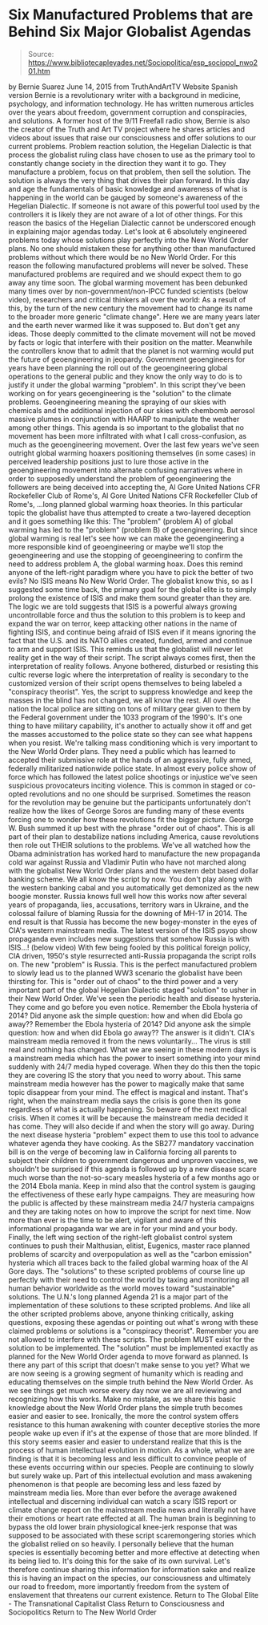 # Six Manufactured Problems that are Behind Six Major Globalist Agendas

> Source: https://www.bibliotecapleyades.net/Sociopolitica/esp_sociopol_nwo201.htm

by Bernie Suarez June 14, 2015 from TruthAndArtTV Website
Spanish version
Bernie is a revolutionary writer with a background in medicine, psychology, and information technology.
He has written numerous articles over the years about freedom, government corruption and conspiracies,
and solutions.
A former host of the 9/11 Freefall radio show, Bernie is also the creator of the Truth and Art TV project where he shares articles and videos about issues that raise our consciousness and offer solutions to our current problems.
Problem reaction solution, the Hegelian Dialectic is that process the globalist ruling class have chosen to use as the primary tool to constantly change society in the direction they want it to go.
They manufacture a problem, focus on that problem, then sell the solution. The solution is always the very thing that drives their plan forward.
In this day and age the fundamentals of basic knowledge and awareness of what is happening in the world can be gauged by someone's awareness of the Hegelian Dialectic.
If someone is not aware of this powerful tool used by the controllers it is likely they are not aware of a lot of other things.
For this reason the basics of the Hegelian Dialectic cannot be underscored enough in explaining major agendas today. Let's look at 6 absolutely engineered problems today whose solutions play perfectly into the New World Order plans.
No one should mistaken these for anything other than manufactured problems without which there would be no New World Order. For this reason the following manufactured problems will never be solved.
These manufactured problems are required and we should expect them to go away any time soon.
The global warming movement has been debunked many times over by non-government/non-IPCC funded scientists (below video), researchers and critical thinkers all over the world:
As a result of this, by the turn of the new century the movement had to change its name to the broader more generic "climate change".
Here we are many years later and the earth never warmed like it was supposed to. But don't get any ideas.
Those deeply committed to the climate movement will not be moved by facts or logic that interfere with their position on the matter. Meanwhile the controllers know that to admit that the planet is not warming would put the future of geoengineering in jeopardy.
Government geoengineers for years have been planning the roll out of the geoengineering global operations to the general public and they know the only way to do is to justify it under the global warming "problem".
In this script they've been working on for years geoengineering is the "solution" to the climate problems. Geoengineering meaning the spraying of our skies with chemicals and the additional injection of our skies with chembomb aerosol massive plumes in conjunction with HAARP to manipulate the weather among other things.
This agenda is so important to the globalist that no movement has been more infiltrated with what I call cross-confusion, as much as the geoengineering movement.
Over the last few years we've seen outright global warming hoaxers positioning themselves (in some cases) in perceived leadership positions just to lure those active in the geoengineering movement into alternate confusing narratives where in order to supposedly understand the problem of geoengineering the followers are being deceived into accepting the,
Al Gore United Nations CFR Rockefeller Club of Rome's,
Al Gore
United Nations
CFR
Rockefeller
Club of Rome's,
...long planned global warming hoax theories.
In this particular topic the globalist have thus attempted to create a two-layered deception and it goes something like this:
The "problem" (problem A) of global warming has led to the "problem" (problem B) of geoengineering.
But since global warming is real let's see how we can make the geoengineering a more responsible kind of geoengineering or maybe we'll stop the geoengineering and use the stopping of geoengineering to confirm the need to address problem A, the global warming hoax.
Does this remind anyone of the left-right paradigm where you have to pick the better of two evils?
No ISIS means No New World Order.
The globalist know this, so as I suggested some time back, the primary goal for the global elite is to simply prolong the existence of ISIS and make them sound greater than they are.
The logic we are told suggests that ISIS is a powerful always growing uncontrollable force and thus the solution to this problem is to keep and expand the war on terror, keep attacking other nations in the name of fighting ISIS, and continue being afraid of ISIS even if it means ignoring the fact that the U.S. and its NATO allies created, funded, armed and continue to arm and support ISIS.
This reminds us that the globalist will never let reality get in the way of their script.
The script always comes first, then the interpretation of reality follows. Anyone bothered, disturbed or resisting this cultic reverse logic where the interpretation of reality is secondary to the customized version of their script opens themselves to being labeled a "conspiracy theorist".
Yes, the script to suppress knowledge and keep the masses in the blind has not changed, we all know the rest.
All over the nation the local police are sitting on tons of military gear given to them by the Federal government under the 1033 program of the 1990's.
It's one thing to have military capability, it's another to actually show it off and get the masses accustomed to the police state so they can see what happens when you resist. We're talking mass conditioning which is very important to the New World Order plans.
They need a public which has learned to accepted their submissive role at the hands of an aggressive, fully armed, federally militarized nationwide police state. In almost every police show of force which has followed the latest police shootings or injustice we've seen suspicious provocateurs inciting violence.
This is common in staged or co-opted revolutions and no one should be surprised.
Sometimes the reason for the revolution may be genuine but the participants unfortunately don't realize how the likes of George Soros are funding many of these events forcing one to wonder how these revolutions fit the bigger picture.
George W. Bush summed it up best with the phrase "order out of chaos".
This is all part of their plan to destabilize nations including America, cause revolutions then role out THEIR solutions to the problems.
We've all watched how the Obama administration has worked hard to manufacture the new propaganda cold war against Russia and Vladimir Putin who have not marched along with the globalist New World Order plans and the western debt based dollar banking scheme.
We all know the script by now. You don't play along with the western banking cabal and you automatically get demonized as the new boogie monster.
Russia knows full well how this works now after several years of propaganda, lies, accusations, territory wars in Ukraine, and the colossal failure of blaming Russia for the downing of MH-17 in 2014.
The end result is that Russia has become the new bogey-monster in the eyes of CIA's western mainstream media. The latest version of the ISIS psyop show propaganda even includes new suggestions that somehow Russia is with ISIS...! (below video)
With few being fooled by this political foreign policy, CIA driven, 1950's style resurrected anti-Russia propaganda the script rolls on. The new "problem" is Russia.
This is the perfect manufactured problem to slowly lead us to the planned WW3 scenario the globalist have been thirsting for.
This is "order out of chaos" to the third power and a very important part of the global Hegelian Dialectic staged "solution" to usher in their New World Order.
We've seen the periodic health and disease hysteria.
They come and go before you even notice.
Remember the Ebola hysteria of 2014? Did anyone ask the simple question: how and when did Ebola go away??
Remember the Ebola hysteria of 2014?
Did anyone ask the simple question: how and when did Ebola go away??
The answer is it didn't. CIA's mainstream media removed it from the news voluntarily...
The virus is still real and nothing has changed.
What we are seeing in these modern days is a mainstream media which has the power to insert something into your mind suddenly with 24/7 media hyped coverage.
When they do this then the topic they are covering IS the story that you need to worry about. This same mainstream media however has the power to magically make that same topic disappear from your mind. The effect is magical and instant.
That's right, when the mainstream media says the crisis is gone then its gone regardless of what is actually happening.
So beware of the next medical crisis. When it comes it will be because the mainstream media decided it has come. They will also decide if and when the story will go away. During the next disease hysteria "problem" expect them to use this tool to advance whatever agenda they have cooking.
As the SB277 mandatory vaccination bill is on the verge of becoming law in California forcing all parents to subject their children to government dangerous and unproven vaccines, we shouldn't be surprised if this agenda is followed up by a new disease scare much worse than the not-so-scary measles hysteria of a few months ago or the 2014 Ebola mania.
Keep in mind also that the control system is gauging the effectiveness of these early hype campaigns.
They are measuring how the public is affected by these mainstream media 24/7 hysteria campaigns and they are taking notes on how to improve the script for next time.
Now more than ever is the time to be alert, vigilant and aware of this informational propaganda war we are in for your mind and your body.
Finally, the left wing section of the right-left globalist control system continues to push their Malthusian, elitist, Eugenics, master race planned problems of scarcity and overpopulation as well as the "carbon emission" hysteria which all traces back to the failed global warming hoax of the Al Gore days.
The "solutions" to these scripted problems of course line up perfectly with their need to control the world by taxing and monitoring all human behavior worldwide as the world moves toward "sustainable" solutions.
The U.N.'s long planned Agenda 21 is a major part of the implementation of these solutions to these scripted problems.
And like all the other scripted problems above, anyone thinking critically, asking questions, exposing these agendas or pointing out what's wrong with these claimed problems or solutions is a "conspiracy theorist".
Remember you are not allowed to interfere with these scripts. The problem MUST exist for the solution to be implemented. The "solution" must be implemented exactly as planned for the New World Order agenda to move forward as planned.
Is there any part of this script that doesn't make sense to you yet?
What we are now seeing is a growing segment of humanity which is reading and educating themselves on the simple truth behind the New World Order.
As we see things get much worse every day now we are all reviewing and recognizing how this works. Make no mistake, as we share this basic knowledge about the New World Order plans the simple truth becomes easier and easier to see.
Ironically, the more the control system offers resistance to this human awakening with counter deceptive stories the more people wake up even if it's at the expense of those that are more blinded.
If this story seems easier and easier to understand realize that this is the process of human intellectual evolution in motion.
As a whole, what we are finding is that it is becoming less and less difficult to convince people of these events occurring within our species. People are continuing to slowly but surely wake up. Part of this intellectual evolution and mass awakening phenomenon is that people are becoming less and less fazed by mainstream media lies.
More than ever before the average awakened intellectual and discerning individual can watch a scary ISIS report or climate change report on the mainstream media news and literally not have their emotions or heart rate effected at all.
The human brain is beginning to bypass the old lower brain physiological knee-jerk response that was supposed to be associated with these script scaremongering stories which the globalist relied on so heavily.
I personally believe that the human species is essentially becoming better and more effective at detecting when its being lied to.
It's doing this for the sake of its own survival.
Let's therefore continue sharing this information for information sake and realize this is having an impact on the species, our consciousness and ultimately our road to freedom, more importantly freedom from the system of enslavement that threatens our current existence.
Return to The Global Elite - The Transnational Capitalist Class
Return to Consciousness and Sociopolitics
Return to The New World Order
